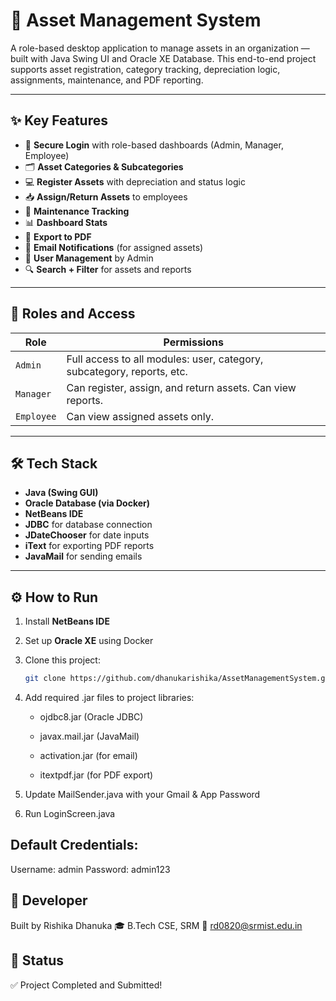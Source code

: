 # 💼 Asset Management System

A role-based desktop application to manage assets in an organization — built with Java Swing UI and Oracle XE Database. This end-to-end project supports asset registration, category tracking, depreciation logic, assignments, maintenance, and PDF reporting.

---

## ✨ Key Features

- 🔐 **Secure Login** with role-based dashboards (Admin, Manager, Employee)
- 🗂️ **Asset Categories & Subcategories**
- 💻 **Register Assets** with depreciation and status logic
- 📥 **Assign/Return Assets** to employees
- 🧾 **Maintenance Tracking**
- 📊 **Dashboard Stats**
- 📄 **Export to PDF**
- 📧 **Email Notifications** (for assigned assets)
- 👥 **User Management** by Admin
- 🔍 **Search + Filter** for assets and reports

---

## 🧠 Roles and Access

| Role     | Permissions                                                           |
|----------|------------------------------------------------------------------------|
| `Admin`  | Full access to all modules: user, category, subcategory, reports, etc. |
| `Manager`| Can register, assign, and return assets. Can view reports.             |
| `Employee`| Can view assigned assets only.                                        |

---

## 🛠 Tech Stack

- **Java (Swing GUI)**
- **Oracle Database (via Docker)**
- **NetBeans IDE**
- **JDBC** for database connection
- **JDateChooser** for date inputs
- **iText** for exporting PDF reports
- **JavaMail** for sending emails


---

## ⚙️ How to Run

1. Install **NetBeans IDE**
2. Set up **Oracle XE** using Docker
3. Clone this project:
   ```bash
   git clone https://github.com/dhanukarishika/AssetManagementSystem.git
4. Add required .jar files to project libraries:

    - ojdbc8.jar (Oracle JDBC)
    
    - javax.mail.jar (JavaMail)
    
    - activation.jar (for email)
    
    - itextpdf.jar (for PDF export)
  
5. Update MailSender.java with your Gmail & App Password
6. Run LoginScreen.java

## Default Credentials:
Username: admin
Password: admin123

## 📩 Developer

Built by Rishika Dhanuka
🎓 B.Tech CSE, SRM
📧 rd0820@srmist.edu.in

## 🏁 Status
✅ Project Completed and Submitted!
